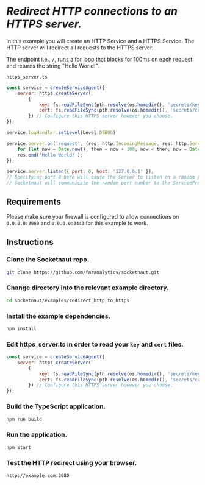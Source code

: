 # *Redirect HTTP connections to an HTTPS server.*

In this example you will create an HTTP Service and a HTTPS Service.  The HTTP server will redirect all requests to the HTTPS server.

The endpoint i.e., `/`, runs a for loop that blocks for 100ms on each request and returns the string "Hello World!".

`https_server.ts`
```js
const service = createServiceAgent({
    server: https.createServer(
        {
            key: fs.readFileSync(pth.resolve(os.homedir(), 'secrets/key.pem')),
            cert: fs.readFileSync(pth.resolve(os.homedir(), 'secrets/crt.pem'))
        }) // Configure this HTTPS server however you choose.
});

service.logHandler.setLevel(Level.DEBUG)

service.server.on('request', (req: http.IncomingMessage, res: http.ServerResponse) => {
    for (let now = Date.now(), then = now + 100; now < then; now = Date.now()); // Block for 100 milliseconds.
    res.end('Hello World!');
});

service.server.listen({ port: 0, host: '127.0.0.1' });
// Specifying port 0 here will cause the Server to listen on a random port.
// Socketnaut will communicate the random port number to the ServiceProxy.  
```
## Requirements
Please make sure your firewall is configured to allow connections on `0.0.0.0:3080` and `0.0.0.0:3443` for this example to work.

## Instructions

### Clone the Socketnaut repo.
```bash
git clone https://github.com/faranalytics/socketnaut.git
```
### Change directory into the relevant example directory.
```bash
cd socketnaut/examples/redirect_http_to_https
```
### Install the example dependencies.
```bash
npm install
```
### Edit https_server.ts in order to read your `key` and `cert` files.
```js
const service = createServiceAgent({
    server: https.createServer(
        {
            key: fs.readFileSync(pth.resolve(os.homedir(), 'secrets/key.pem')),
            cert: fs.readFileSync(pth.resolve(os.homedir(), 'secrets/crt.pem'))
        }) // Configure this HTTPS server however you choose.
});
```
### Build the TypeScript application.
```bash
npm run build
```
### Run the application.
```bash
npm start
```
### Test the HTTP redirect using your browser.
```bash
http://example.com:3080
```